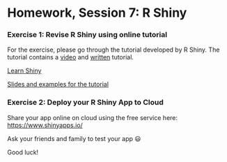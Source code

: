 Homework, Session 7: R Shiny
================

### Exercise 1: Revise R Shiny using online tutorial

For the exercise, please go through the tutorial developed by R Shiny. The tutorial contains a [video](https://shiny.rstudio.com/tutorial/#video-tutorials) and [written](https://shiny.rstudio.com/tutorial/#written-tutorials)  tutorial.

[Learn Shiny](https://shiny.rstudio.com/tutorial/#written-tutorials)

[Slides and examples for the tutorial](https://github.com/rstudio-education/shiny.rstudio.com-tutorial)

### Exercise 2: Deploy your R Shiny App to Cloud

Share your app online on cloud using the free service here: <https://www.shinyapps.io/>

Ask your friends and family to test your app :smiley:

Good luck!


